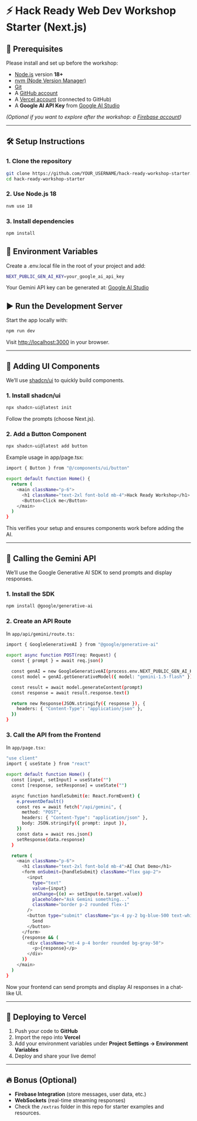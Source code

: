 # ⚡ Hack Ready Web Dev Workshop Starter (Next.js)

## 🧰 Prerequisites

Please install and set up before the workshop:  
- [Node.js](https://nodejs.org/) version **18+**
- [nvm (Node Version Manager)](https://github.com/nvm-sh/nvm)
- [Git](https://git-scm.com/)
- A [GitHub account](https://github.com/)
- A [Vercel account](https://vercel.com/) (connected to GitHub)
- A **Google AI API Key** from [Google AI Studio](https://aistudio.google.com/app/apikey)

*(Optional if you want to explore after the workshop: a [Firebase account](https://firebase.google.com/))*

---

## 🛠️ Setup Instructions

### 1. Clone the repository

```bash
git clone https://github.com/YOUR_USERNAME/hack-ready-workshop-starter.git
cd hack-ready-workshop-starter
```

### 2. Use Node.js 18

```bash
nvm use 18
```

### 3. Install dependencies

```bash
npm install
```

## 🔐 Environment Variables

Create a .env.local file in the root of your project and add:

```bash
NEXT_PUBLIC_GEN_AI_KEY=your_google_ai_api_key
```

Your Gemini API key can be generated at: [Google AI Studio](https://google.com/)

## ▶️ Run the Development Server

Start the app locally with:

```bash
npm run dev
```

Visit [http://localhost:3000](http://localhost:3000) in your browser.

---

## 🎨 Adding UI Components

We’ll use [shadcn/ui](https://ui.shadcn.com/) to quickly build components.

### 1. Install shadcn/ui

```bash
npx shadcn-ui@latest init
```

Follow the prompts (choose Next.js).

### 2. Add a Button Component

```bash
npx shadcn-ui@latest add button
```

Example usage in app/page.tsx:

```bash
import { Button } from "@/components/ui/button"

export default function Home() {
  return (
    <main className="p-6">
      <h1 className="text-2xl font-bold mb-4">Hack Ready Workshop</h1>
      <Button>Click me</Button>
    </main>
  )
}
```

This verifies your setup and ensures components work before adding the AI.

---

## 🤖 Calling the Gemini API

We’ll use the Google Generative AI SDK to send prompts and display responses.

### 1. Install the SDK

```bash
npm install @google/generative-ai
```

### 2. Create an API Route

In `app/api/gemini/route.ts:`

```bash
import { GoogleGenerativeAI } from "@google/generative-ai"

export async function POST(req: Request) {
  const { prompt } = await req.json()

  const genAI = new GoogleGenerativeAI(process.env.NEXT_PUBLIC_GEN_AI_KEY!)
  const model = genAI.getGenerativeModel({ model: "gemini-1.5-flash" })

  const result = await model.generateContent(prompt)
  const response = await result.response.text()

  return new Response(JSON.stringify({ response }), {
    headers: { "Content-Type": "application/json" },
  })
}
```

### 3. Call the API from the Frontend

In `app/page.tsx:`

```bash
"use client"
import { useState } from "react"

export default function Home() {
  const [input, setInput] = useState("")
  const [response, setResponse] = useState("")

  async function handleSubmit(e: React.FormEvent) {
    e.preventDefault()
    const res = await fetch("/api/gemini", {
      method: "POST",
      headers: { "Content-Type": "application/json" },
      body: JSON.stringify({ prompt: input }),
    })
    const data = await res.json()
    setResponse(data.response)
  }

  return (
    <main className="p-6">
      <h1 className="text-2xl font-bold mb-4">AI Chat Demo</h1>
      <form onSubmit={handleSubmit} className="flex gap-2">
        <input
          type="text"
          value={input}
          onChange={(e) => setInput(e.target.value)}
          placeholder="Ask Gemini something..."
          className="border p-2 rounded flex-1"
        />
        <button type="submit" className="px-4 py-2 bg-blue-500 text-white rounded">
          Send
        </button>
      </form>
      {response && (
        <div className="mt-4 p-4 border rounded bg-gray-50">
          <p>{response}</p>
        </div>
      )}
    </main>
  )
}
```

Now your frontend can send prompts and display AI responses in a chat-like UI.

---

## 🚀 Deploying to Vercel

1. Push your code to **GitHub**  
2. Import the repo into **Vercel**  
3. Add your environment variables under **Project Settings → Environment Variables**  
4. Deploy and share your live demo!  

---

## 🔥 Bonus (Optional)

- **Firebase Integration** (store messages, user data, etc.)  
- **WebSockets** (real-time streaming responses)  
- Check the `/extras` folder in this repo for starter examples and resources.  

